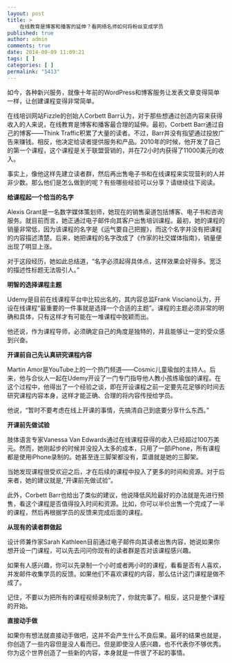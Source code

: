 ```yaml
---
layout: post
title: >
    在线教育是博客和播客的延伸？看网络名师如何将粉丝变成学员
published: true
author: admin
comments: true
date: 2014-09-09 11:09:21
tags: [ ]
categories: [ ]
permalink: "5413"
---
```



如今，各种新兴服务，就像十年前的WordPress和博客服务让发表文章变得简单一样，让创建课程变得非常简单。

在线培训网站Fizzle的创始人Corbett Barr认为，对于那些想通过创造内容来获得收入的人来说，在线教育是博客和播客最合理的延伸。最初，Corbett Barr通过自己的博客——Think Traffic积累了大量的读者。不过，Barr并没有指望通过投放广告来赚钱。相反，他决定给读者提供服务和产品。2010年的时候，他开发了自己的第一个课程，这个课程是关于联盟营销的，并在72小时内获得了11000美元的收入。

事实上，像他这样先建立读者群，然后再出售电子书和在线课程来实现营利的人并非少数。那么他们是怎么做到的呢？有些哪些经验可以分享？请继续往下阅读。

**给课程起一个恰当的名字**

Alexis Grant是一名数字媒体策划师，她现在的销售渠道包括博客、电子书和咨询服务。就目前而言，她正通过电子邮件向其客户出售培训课程。最初，她的课程的销量非常低，因为该课程的名字是《运气要自己把握》，而这个名字并没有把课程的内容描述清楚。后来，她把课程的名字改成了《作家的社交媒体指南》，销量便出现了明显上涨。

对于这段经历，她如此总结道，“名字必须起得具体点，这样效果会好得多。宽泛的描述性标题无法吸引人。”

**明智的选择课程主题**

Udemy是目前在线课程平台中比较出名的，其内容总监Frank Visciano认为，开设在线课程“最重要的一件事就是选择一个合适的主题”。课程的主题必须非常的明确和具体，只有这样才有可能在一堆课程中脱颖而出。

他还说，作为课程导师，必须确定自己的角度是独特的，并且能够让一定的受众感到兴奋。

**开课前自己先认真研究课程内容**

Martin Amor是YouTube上的一个热门频道——Cosmic儿童瑜伽的主持人。后来，他与合伙人一起在Udemy开设了一门专门指导他人教小孩练瑜伽的课程。在这个过程中，他得出了一个经验之谈，即在开设课程之前一定要先花足够的时间去研究课程内容本身，这样才能正确、合理的将内容传授给学员。

他说，“暂时不要考虑在线上开课的事情，先搞清自己到底要分享什么东西。”

**开课前先做试验**

肢体语言专家Vanessa Van Edwards通过在线课程获得的收入已经超过100万美元。然而，她刚起步的时候并没投入太多的成本，只用了一部iPhone，所有课程都是使用iPhone录制的。她甚至连三脚架都没有，菜谱就是她的三脚架。

当她发现课程很受欢迎之后，才在后续的课程中投入了更多的时间和资源。对于后来者，她的建议就是,&#8221;开课前先做试验&#8221;。

此外，Corbett Barr也给出了类似的建议，他说降低风险最好的办法就是先进行预售，看这个课程是否值得投入时间和资源。比如，你可以半价出售一个完成了一半的课程，然后再根据学员的反馈来完成后面的课程。

**从现有的读者群做起**

设计师兼作家Sarah Kathleen目前通过电子邮件向其读者出售内容，她说如果你想开设一门课程，可以先去问问你现有的读者群是否对该课程感兴趣。

如果有人感兴趣，你可以先录制一个小时或者两小时的课程，看看是否有人喜欢，并发邮件收集学员的反馈。如果他们不喜欢课程的内容，那么估计这门课程是做不成了。

记住，不要以为把所有的课程视频录制完了，你就完事了。相反，这只是整个课程的开始。

**直接动手做**

如果你有想法就直接动手做吧，这并不会产生什么不良后果。最坏的结果也就是，你创造了一些内容但是没人看而已。但是即使没人感兴趣，也不代表你不够优秀。你为这个世界创造了一些新的内容，本身就是一件很了不起的事情。